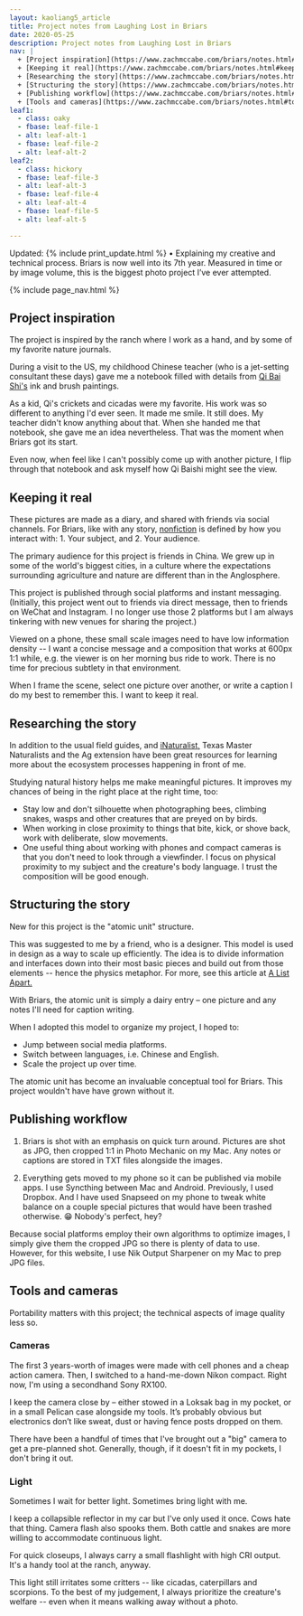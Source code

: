 ```yaml
---
layout: kaoliang5_article
title: Project notes from Laughing Lost in Briars
date: 2020-05-25
description: Project notes from Laughing Lost in Briars
nav: |
  + [Project inspiration](https://www.zachmccabe.com/briars/notes.html#project-inspiration)
  + [Keeping it real](https://www.zachmccabe.com/briars/notes.html#keeping-it-real)
  + [Researching the story](https://www.zachmccabe.com/briars/notes.html#researching-the-story)
  + [Structuring the story](https://www.zachmccabe.com/briars/notes.html#structuring-the-story)
  + [Publishing workflow](https://www.zachmccabe.com/briars/notes.html#publishing-workflow)
  + [Tools and cameras](https://www.zachmccabe.com/briars/notes.html#tools-and-cameras)
leaf1:
  - class: oaky
  - fbase: leaf-file-1
  - alt: leaf-alt-1
  - fbase: leaf-file-2
  - alt: leaf-alt-2
leaf2:
  - class: hickory
  - fbase: leaf-file-3
  - alt: leaf-alt-3
  - fbase: leaf-file-4
  - alt: leaf-alt-4
  - fbase: leaf-file-5
  - alt: leaf-alt-5

---
```



Updated: {% include print_update.html %} • Explaining my creative and technical process. Briars is now well into its 7th year. Measured in time or by image volume, this is the biggest photo project I’ve ever attempted.



{% include page_nav.html %}



## Project inspiration

The project is inspired by the ranch where I work as a hand, and by some of my favorite nature journals.

During a visit to the US, my childhood Chinese teacher (who is a jet-setting consultant these days) gave me a notebook filled with details from [Qi Bai Shi's] ink and brush paintings.

As a kid, Qi's crickets and cicadas were my favorite. His work was so different to anything I'd ever seen. It made me smile. It still does. My teacher didn't know anything about that. When she handed me that notebook, she gave me an idea nevertheless. That was the moment when Briars got its start.

Even now, when feel like I can't possibly come up with another picture, I flip through that notebook and ask myself how Qi Baishi might see the view.

[Qi Bai Shi's]: https://www.tretyakovgallerymagazine.com/articles/3-2017-56/true-charm-nature-some-notes-qi-baishi-and-his-art


<!--
{% include figure.html alt="Some alt" caption="Some caption" class="some-class" fbase="some-file" %}
-->



## Keeping it real

These pictures are made as a diary, and shared with friends via social channels. For Briars, like with any story, [nonfiction] is defined by how you interact with: 1. Your subject, and 2. Your audience.

The primary audience for this project is friends in China. We grew up in some of the world's biggest cities, in a culture where the expectations surrounding agriculture and nature are different than in the Anglosphere.

This project is published through social platforms and instant messaging. (Initially, this project went out to friends via direct message, then to friends on WeChat and Instagram. I no longer use those 2 platforms but I am always tinkering with new venues for sharing the project.)

Viewed on a phone, these small scale images need to have low information density -- I want a concise message and a composition that works at 600px 1:1 while, e.g. the viewer is on her morning bus ride to work. There is no time for precious subtlety in that environment.

When I frame the scene, select one picture over another, or write a caption I do my best to remember this. I want to keep it real.

[nonfiction]: https://www.zachmccabe.com/nonfiction



## Researching the story

In addition to the usual field guides, and [iNaturalist,] Texas Master Naturalists and the Ag extension have been great resources for learning more about the ecosystem processes happening in front of me.

Studying natural history helps me make meaningful pictures. It improves my chances of being in the right place at the right time, too:

- Stay low and don't silhouette when photographing bees, climbing snakes, wasps and other creatures that are preyed on by birds.
- When working in close proximity to things that bite, kick, or shove back, work with deliberate, slow movements.
- One useful thing about working with phones and compact cameras is that you don't need to look through a viewfinder. I focus on physical proximity to my subject and the creature's body language. I trust the composition will be good enough.

[iNaturalist,]: https://www.inaturalist.org/



## Structuring the story

New for this project is the "atomic unit" structure. 

This was suggested to me by a friend, who is a designer. This model is used in design as a way to scale up efficiently. The idea is to divide information and interfaces down into their most basic pieces and build out from those elements -- hence the physics metaphor. For more, see this article at [A List Apart.](https://alistapart.com/article/language-of-modular-design)

With Briars, the atomic unit is simply a dairy entry – one picture and any notes I'll need for caption writing.

When I adopted this model to organize my project, I hoped to:

- Jump between social media platforms.
- Switch between languages, i.e. Chinese and English.
- Scale the project up over time.

The atomic unit has become an invaluable conceptual tool for Briars. This project wouldn't have have grown without it.



## Publishing workflow

1. Briars is shot with an emphasis on quick turn around. Pictures are shot as JPG, then cropped 1:1 in Photo Mechanic on my Mac. Any notes or captions are stored in TXT files alongside the images.

2. Everything gets moved to my phone so it can be published via mobile apps. I use Syncthing between Mac and Android. Previously, I used Dropbox. And I have used Snapseed on my phone to tweak white balance on a couple special pictures that would have been trashed otherwise. 😁 Nobody's perfect, hey?

Because social platforms employ their own algorithms to optimize images, I simply give them the cropped JPG so there is plenty of data to use. However, for this website, I use Nik Output Sharpener on my Mac to prep JPG files.



## Tools and cameras

Portability matters with this project; the technical aspects of image quality less so.

### Cameras

The first 3 years-worth of images were made with cell phones and a cheap action camera. Then, I switched to a hand-me-down Nikon compact. Right now, I'm using a secondhand Sony RX100.

I keep the camera close by – either stowed in a Loksak bag in my pocket, or in a small Pelican case alongside my tools. It’s probably obvious but electronics don’t like sweat, dust or having fence posts dropped on them.

There have been a handful of times that I've brought out a "big" camera to get a pre-planned shot. Generally, though, if it doesn't fit in my pockets, I don't bring it out.

### Light

Sometimes I wait for better light. Sometimes bring light with me.

I keep a collapsible reflector in my car but I've only used it once. Cows hate that thing. Camera flash also spooks them. Both cattle and snakes are more willing to accommodate continuous light.

For quick closeups, I always carry a small flashlight with high CRI output. It's a handy tool at the ranch, anyway.

This light still irritates some critters -- like cicadas, caterpillars and scorpions. To the best of my judgement, I always prioritize the creature's welfare -- even when it means walking away without a photo.
